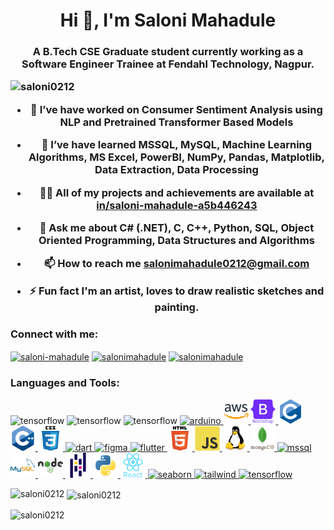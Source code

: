 <!--![logo]( link )-->

<h1 align="center">Hi 👋, I'm Saloni Mahadule</h1>
<h3 align="center">A B.Tech CSE Graduate student currently working as a Software Engineer Trainee at Fendahl Technology, Nagpur.

<p align="left"> <img src="https://komarev.com/ghpvc/?username=saloni0212&label=Profile%20views&color=0e75b6&style=flat" alt="saloni0212" /> </p>

- 🔭 I’ve have worked on **Consumer Sentiment Analysis using NLP and Pretrained Transformer Based Models**

- 🌱 I’ve have learned **MSSQL, MySQL, Machine Learning Algorithms, MS Excel, PowerBI, NumPy, Pandas, Matplotlib, Data Extraction, Data Processing**

- 👨‍💻 All of my projects and achievements are available at [in/saloni-mahadule-a5b446243](in/saloni-mahadule-a5b446243)

- 💬 Ask me about **C# (.NET), C, C++, Python, SQL, Object Oriented Programming, Data Structures and Algorithms**

- 📫 How to reach me **salonimahadule0212@gmail.com**

- ⚡ Fun fact **I'm an artist, loves to draw realistic sketches and painting.**

<h3 align="left">Connect with me:</h3>
<p align="left">
<a href="https://linkedin.com/in/saloni-mahadule" target="blank"><img align="center" src="https://raw.githubusercontent.com/rahuldkjain/github-profile-readme-generator/master/src/images/icons/Social/linked-in-alt.svg" alt="saloni-mahadule" height="30" width="40" /></a>
<a href="https://www.codechef.com/users/salonimahadule" target="blank"><img align="center" src="https://cdn.jsdelivr.net/npm/simple-icons@3.1.0/icons/codechef.svg" alt="salonimahadule" height="30" width="40" /></a>
<a href="https://www.leetcode.com/salonimahadule" target="blank"><img align="center" src="https://raw.githubusercontent.com/rahuldkjain/github-profile-readme-generator/master/src/images/icons/Social/leet-code.svg" alt="salonimahadule" height="30" width="40" /></a>
</p>

<h3 align="left">Languages and Tools:</h3>
<p align="left"> <img src="https://img.icons8.com/?size=100&id=Fycm8TUhWmFU&format=png&color=000000" alt="tensorflow" width="40" height="40"/>  <img src="https://icons8.com/icon/1BC75jFEBED6/net-framework" alt="tensorflow" width="40" height="40"/> <img src="https://icons8.com/icon/laYYF3dV0Iew/microsoft-sql-server" alt="tensorflow" width="40" height="40"/> <a href="https://www.arduino.cc/" target="_blank" rel="noreferrer"> <img src="https://cdn.worldvectorlogo.com/logos/arduino-1.svg" alt="arduino" width="40" height="40"/> </a> <a href="https://aws.amazon.com" target="_blank" rel="noreferrer"> <img src="https://raw.githubusercontent.com/devicons/devicon/master/icons/amazonwebservices/amazonwebservices-original-wordmark.svg" alt="aws" width="40" height="40"/> </a> <a href="https://getbootstrap.com" target="_blank" rel="noreferrer"> <img src="https://raw.githubusercontent.com/devicons/devicon/master/icons/bootstrap/bootstrap-plain-wordmark.svg" alt="bootstrap" width="40" height="40"/> </a> <a href="https://www.cprogramming.com/" target="_blank" rel="noreferrer"> <img src="https://raw.githubusercontent.com/devicons/devicon/master/icons/c/c-original.svg" alt="c" width="40" height="40"/> </a> <a href="https://www.w3schools.com/cpp/" target="_blank" rel="noreferrer"> <img src="https://raw.githubusercontent.com/devicons/devicon/master/icons/cplusplus/cplusplus-original.svg" alt="cplusplus" width="40" height="40"/> </a> <a href="https://www.w3schools.com/css/" target="_blank" rel="noreferrer"> <img src="https://raw.githubusercontent.com/devicons/devicon/master/icons/css3/css3-original-wordmark.svg" alt="css3" width="40" height="40"/> </a> <a href="https://dart.dev" target="_blank" rel="noreferrer"> <img src="https://www.vectorlogo.zone/logos/dartlang/dartlang-icon.svg" alt="dart" width="40" height="40"/> </a> <a href="https://www.figma.com/" target="_blank" rel="noreferrer"> <img src="https://www.vectorlogo.zone/logos/figma/figma-icon.svg" alt="figma" width="40" height="40"/> </a> <a href="https://flutter.dev" target="_blank" rel="noreferrer"> <img src="https://www.vectorlogo.zone/logos/flutterio/flutterio-icon.svg" alt="flutter" width="40" height="40"/> </a> <a href="https://www.w3.org/html/" target="_blank" rel="noreferrer"> <img src="https://raw.githubusercontent.com/devicons/devicon/master/icons/html5/html5-original-wordmark.svg" alt="html5" width="40" height="40"/> </a> <a href="https://developer.mozilla.org/en-US/docs/Web/JavaScript" target="_blank" rel="noreferrer"> <img src="https://raw.githubusercontent.com/devicons/devicon/master/icons/javascript/javascript-original.svg" alt="javascript" width="40" height="40"/> </a> <a href="https://www.linux.org/" target="_blank" rel="noreferrer"> <img src="https://raw.githubusercontent.com/devicons/devicon/master/icons/linux/linux-original.svg" alt="linux" width="40" height="40"/> </a> <a href="https://www.mongodb.com/" target="_blank" rel="noreferrer"> <img src="https://raw.githubusercontent.com/devicons/devicon/master/icons/mongodb/mongodb-original-wordmark.svg" alt="mongodb" width="40" height="40"/> </a> <a href="https://www.microsoft.com/en-us/sql-server" target="_blank" rel="noreferrer"> <img src="https://www.svgrepo.com/show/303229/microsoft-sql-server-logo.svg" alt="mssql" width="40" height="40"/> </a> <a href="https://www.mysql.com/" target="_blank" rel="noreferrer"> <img src="https://raw.githubusercontent.com/devicons/devicon/master/icons/mysql/mysql-original-wordmark.svg" alt="mysql" width="40" height="40"/> </a> <a href="https://nodejs.org" target="_blank" rel="noreferrer"> <img src="https://raw.githubusercontent.com/devicons/devicon/master/icons/nodejs/nodejs-original-wordmark.svg" alt="nodejs" width="40" height="40"/> </a> <a href="https://pandas.pydata.org/" target="_blank" rel="noreferrer"> <img src="https://raw.githubusercontent.com/devicons/devicon/2ae2a900d2f041da66e950e4d48052658d850630/icons/pandas/pandas-original.svg" alt="pandas" width="40" height="40"/> </a> <a href="https://www.python.org" target="_blank" rel="noreferrer"> <img src="https://raw.githubusercontent.com/devicons/devicon/master/icons/python/python-original.svg" alt="python" width="40" height="40"/> </a> <a href="https://reactjs.org/" target="_blank" rel="noreferrer"> <img src="https://raw.githubusercontent.com/devicons/devicon/master/icons/react/react-original-wordmark.svg" alt="react" width="40" height="40"/> </a> <a href="https://seaborn.pydata.org/" target="_blank" rel="noreferrer"> <img src="https://seaborn.pydata.org/_images/logo-mark-lightbg.svg" alt="seaborn" width="40" height="40"/> </a> <a href="https://tailwindcss.com/" target="_blank" rel="noreferrer"> <img src="https://www.vectorlogo.zone/logos/tailwindcss/tailwindcss-icon.svg" alt="tailwind" width="40" height="40"/> </a> <a href="https://www.tensorflow.org" target="_blank" rel="noreferrer"> <img src="https://www.vectorlogo.zone/logos/tensorflow/tensorflow-icon.svg" alt="tensorflow" width="40" height="40"/> </a> </p>

<p><img align="left" src="https://github-readme-stats.vercel.app/api/top-langs?username=saloni0212&show_icons=true&locale=en&layout=compact" alt="saloni0212" /></p>

<p>&nbsp;<img align="center" src="https://github-readme-stats.vercel.app/api?username=saloni0212&show_icons=true&locale=en" alt="saloni0212" /></p>

<p><img align="center" src="https://github-readme-streak-stats.herokuapp.com/?user=saloni0212&" alt="saloni0212" /></p>
